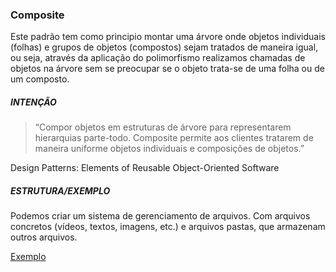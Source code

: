 ### Composite

Este padrão tem como principio montar uma árvore onde objetos individuais (folhas) e  grupos de objetos (compostos) sejam tratados de maneira igual, ou seja, através da aplicação do polimorfismo realizamos chamadas de objetos na árvore sem se preocupar se o objeto trata-se de uma folha ou de um composto.

##### INTENÇÃO

>“Compor objetos em estruturas de árvore para representarem hierarquias parte-todo. Composite permite aos clientes tratarem de maneira uniforme objetos individuais e composições de objetos.” 

Design Patterns: Elements of Reusable Object-Oriented Software

##### ESTRUTURA/EXEMPLO

Podemos criar um sistema de gerenciamento de arquivos. Com arquivos concretos (vídeos, textos, imagens, etc.) e arquivos pastas, que armazenam outros arquivos.

[Exemplo](https://bit.ly/3cjgSwr)